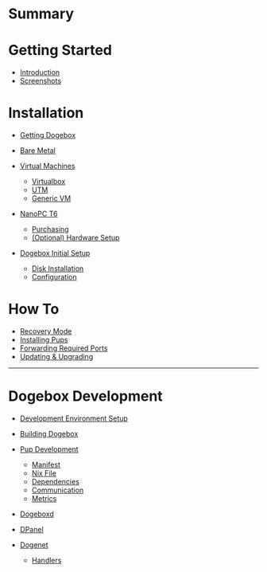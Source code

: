 # Summary

# Getting Started

- [Introduction](./getting_started/introduction.md)
- [Screenshots]()

# Installation

- [Getting Dogebox](./installation/getting.md)
- [Bare Metal](./installation/metal.md)
- [Virtual Machines](./installation/vms.md)

  - [Virtualbox](./installation/vms/virtualbox.md)
  - [UTM](./installation/vms/utm.md)
  - [Generic VM](./installation/vms/generic.md)

- [NanoPC T6](./installation/t6.md)

  - [Purchasing]()
  - [(Optional) Hardware Setup]()

- [Dogebox Initial Setup](./installation/setup.md)
  - [Disk Installation](./installation/setup/disk.md)
  - [Configuration](./installation/setup/configuration.md)

# How To

- [Recovery Mode]()
- [Installing Pups](./howto/pups.md)
- [Forwarding Required Ports](./howto/ports.md)
- [Updating & Upgrading]()

---

# Dogebox Development

- [Development Environment Setup](./development/dre.md)
- [Building Dogebox](./development/building.md)
- [Pup Development]()

  - [Manifest]()
  - [Nix File]()
  - [Dependencies]()
  - [Communication]()
  - [Metrics]()

- [Dogeboxd]()
- [DPanel]()

- [Dogenet]()
  - [Handlers]()
